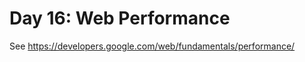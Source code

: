 # Day 16: Web Performance

See <a href="https://developers.google.com/web/fundamentals/performance/">https://developers.google.com/web/fundamentals/performance/</a>

